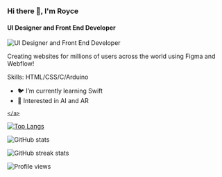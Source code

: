 

### Hi there 👋, I'm Royce
#### UI Designer and Front End Developer
![UI Designer and Front End Developer](https://thumbs.dreamstime.com/z/horizontal-banner-hands-typing-laptop-keyboard-various-electronic-devices-symbols-programming-software-horizontal-125917922.jpg)

Creating websites for millions of users across the world using Figma and Webflow! 

Skills: HTML/CSS/C/Arduino

- 🐦 I’m currently learning Swift 
- 🤖 Interested in AI and AR 

<a href="#" class="card">
      <card onclick="window.location.href= 'https://www.instagram.com/royce.d_/?hl=en'">
      <i class="fa-brands fa-instagram"></i>
     
    </a>

[![Top Langs](https://github-readme-stats.vercel.app/api/top-langs/?username=officialroycedavid)](https://github.com/anuraghazra/github-readme-stats)

![GitHub stats](https://github-readme-stats.vercel.app/api?username=officialroycedavid&show_icons=true)  

![GitHub streak stats](https://github-readme-streak-stats.herokuapp.com/?user=officialroycedavid)  

![Profile views](https://gpvc.arturio.dev/officialroycedavid) 
